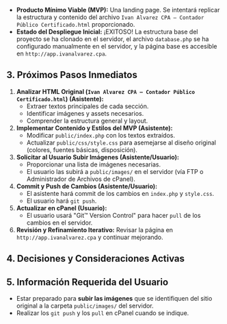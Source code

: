 *   **Producto Mínimo Viable (MVP):** Una landing page. Se intentará replicar la estructura y contenido del archivo `Ivan Alvarez CPA – Contador Público Certificado.html` proporcionado.
*   **Estado del Despliegue Inicial:** ¡EXITOSO! La estructura base del proyecto se ha clonado en el servidor, el archivo `database.php` se ha configurado manualmente en el servidor, y la página base es accesible en `http://app.ivanalvarez.cpa`.

## 3. Próximos Pasos Inmediatos

1.  **Analizar HTML Original (`Ivan Alvarez CPA – Contador Público Certificado.html`) (Asistente):**
    *   Extraer textos principales de cada sección.
    *   Identificar imágenes y assets necesarios.
    *   Comprender la estructura general y layout.
2.  **Implementar Contenido y Estilos del MVP (Asistente):**
    *   Modificar `public/index.php` con los textos extraídos.
    *   Actualizar `public/css/style.css` para asemejarse al diseño original (colores, fuentes básicas, disposición).
3.  **Solicitar al Usuario Subir Imágenes (Asistente/Usuario):**
    *   Proporcionar una lista de imágenes necesarias.
    *   El usuario las subirá a `public/images/` en el servidor (vía FTP o Administrador de Archivos de cPanel).
4.  **Commit y Push de Cambios (Asistente/Usuario):**
    *   El asistente hará commit de los cambios en `index.php` y `style.css`.
    *   El usuario hará `git push`.
5.  **Actualizar en cPanel (Usuario):**
    *   El usuario usará "Git™ Version Control" para hacer `pull` de los cambios en el servidor.
6.  **Revisión y Refinamiento Iterativo:** Revisar la página en `http://app.ivanalvarez.cpa` y continuar mejorando.

## 4. Decisiones y Consideraciones Activas

## 5. Información Requerida del Usuario

*   Estar preparado para **subir las imágenes** que se identifiquen del sitio original a la carpeta `public/images/` del servidor.
*   Realizar los `git push` y los `pull` en cPanel cuando se indique. 